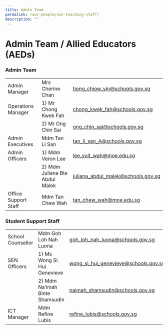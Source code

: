 ```yaml
---
title: Admin Team
permalink: /our-people/non-teaching-staff/
description: ""
---
```


# **Admin Team / Allied Educators (AEDs)**


<h3>Admin Team</h3>



|  |  |  |
| -------- | -------- | -------- |
| Admin Manager | Mrs Cherine Chan     | tiong_chiow_yin@schools.gov.sg   |
|Operations Manager| 1) Mr Chong Kwek Fah|chong_kwek_fah@schools.gov.sg|
| | 2) Mr Ong Chin Sai|ong_chin_sai@schools.gov.sg|
|Admin Executives|Mdm Tan Li San|tan_li_san_A@schools.gov.sg|
|Admin Officers|1) Mdm Veron Lee|lee_yuit_wah@moe.edu.sg|
| |2) Mdm Juliana Bte Abdul Malek|juliana_abdul_malek@schools.gov.sg|
|Office Support Staff|Mdm Tan Chew Wah|tan_chew_wah@moe.edu.sg|

<h3>Student Support Staff</h3>

||||
| -------- | -------- | -------- |
|School Counsellor|Mdm Goh Loh Nah Luona|goh_loh_nah_luona@schools.gov.sg|
|SEN Officers|1) Ms Wong Si Hui Genevieve|wong_si_hui_genevieve@schools.gov.sg|
||2) Mdm Na’imah Binte Shamsudin|naimah_shamsudin@schools.gov.sg|
|ICT Manager|Mdm Refine Lubis|refine_lubis@schools.gov.sg|